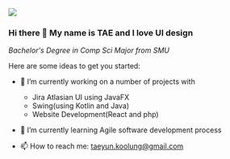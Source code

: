 ![](https://github.com/k33ptoo/k33ptoo/blob/main/banner2.pngf)

### Hi there 👋 My name is TAE and I love UI design

*Bachelor's Degree in Comp Sci Major from SMU*

Here are some ideas to get you started:

- 🔭 I’m currently working on a number of projects with 
    - Jira Atlasian UI using JavaFX 
    - Swing(using Kotlin and Java) 
    - Website Development(React and php)
    
- 🌱 I’m currently learning Agile software development process

- 📫 How to reach me: taeyun.koolung@gmail.com

